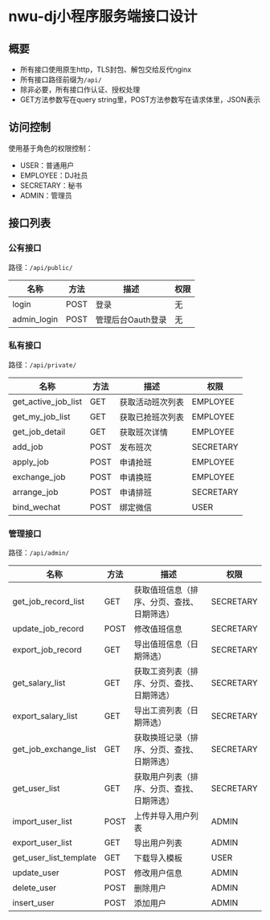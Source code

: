 # nwu-dj小程序服务端接口设计

## 概要

- 所有接口使用原生http，TLS封包、解包交给反代nginx
- 所有接口路径前缀为`/api/`
- 除非必要，所有接口作认证、授权处理
- GET方法参数写在query string里，POST方法参数写在请求体里，JSON表示

## 访问控制

使用基于角色的权限控制：

- USER：普通用户
- EMPLOYEE：DJ社员
- SECRETARY：秘书
- ADMIN：管理员

## 接口列表

### 公有接口

路径：`/api/public/`

| 名称        | 方法 | 描述              | 权限 |
| ----------- | ---- | ----------------- | ---- |
| login       | POST | 登录              | 无   |
| admin_login | POST | 管理后台Oauth登录 | 无   |

### 私有接口

路径：`/api/private/`

| 名称                | 方法 | 描述             | 权限      |
| ------------------- | ---- | ---------------- | --------- |
| get_active_job_list | GET  | 获取活动班次列表 | EMPLOYEE  |
| get_my_job_list     | GET  | 获取已抢班次列表 | EMPLOYEE  |
| get_job_detail      | GET  | 获取班次详情     | EMPLOYEE  |
| add_job             | POST | 发布班次         | SECRETARY |
| apply_job           | POST | 申请抢班         | EMPLOYEE  |
| exchange_job        | POST | 申请换班         | EMPLOYEE  |
| arrange_job         | POST | 申请排班         | SECRETARY |
| bind_wechat         | POST | 绑定微信         | USER      |

### 管理接口

路径：`/api/admin/`

| 名称                   | 方法 | 描述                                       | 权限      |
| ---------------------- | ---- | ------------------------------------------ | --------- |
| get_job_record_list    | GET  | 获取值班信息（排序、分页、查找、日期筛选） | SECRETARY |
| update_job_record      | POST | 修改值班信息                               | SECRETARY |
| export_job_record      | GET  | 导出值班信息（日期筛选）                   | SECRETARY |
| get_salary_list        | GET  | 获取工资列表（排序、分页、查找、日期筛选） | SECRETARY |
| export_salary_list     | GET  | 导出工资列表（日期筛选）                   | SECRETARY |
| get_job_exchange_list  | GET  | 获取换班记录（排序、分页、查找、日期筛选） | SECRETARY |
| get_user_list          | GET  | 获取用户列表（排序、分页、查找、日期筛选） | SECRETARY |
| import_user_list       | POST | 上传并导入用户列表                         | ADMIN     |
| export_user_list       | GET  | 导出用户列表                               | ADMIN     |
| get_user_list_template | GET  | 下载导入模板                               | USER      |
| update_user            | POST | 修改用户信息                               | ADMIN     |
| delete_user            | POST | 删除用户                                   | ADMIN     |
| insert_user            | POST | 添加用户                                   | ADMIN     |


